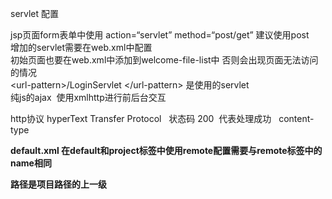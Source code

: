 servlet  配置 <br/>

jsp页面form表单中使用  action=“servlet” method=“post/get”  建议使用post   <br/>
增加的servlet需要在web.xml中配置 <br/>
初始页面也要在web.xml中添加到welcome-file-list中  否则会出现页面无法访问的情况<br/>
 \<url-pattern>/LoginServlet \</url-pattern>  是使用的servlet<br/>
纯js的ajax  使用xmlhttp进行前后台交互  <br/>

http协议 hyperText Transfer Protocol   状态码 200  代表处理成功   content-type<br/>



**default.xml 在default和project标签中使用remote配置需要与remote标签中的name相同**

**路径是项目路径的上一级**